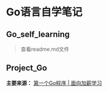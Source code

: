 # Go语言自学笔记

## Go_self_learning
>
> 查看readme.md文件
>
## Project_Go

**主要来源：**
[第一个Go程序 | 面向加薪学习](https://www.go-edu.cn/2022/04/21/go-03-%E7%AC%AC%E4%B8%80%E4%B8%AAGo%E7%A8%8B%E5%BA%8F/)
